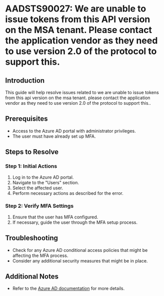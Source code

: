 
# AADSTS90027: We are unable to issue tokens from this API version on the MSA tenant. Please contact the application vendor as they need to use version 2.0 of the protocol to support this.

## Introduction
This guide will help resolve issues related to we are unable to issue tokens from this api version on the msa tenant. please contact the application vendor as they need to use version 2.0 of the protocol to support this..

## Prerequisites
- Access to the Azure AD portal with administrator privileges.
- The user must have already set up MFA.

## Steps to Resolve

### Step 1: Initial Actions
1. Log in to the Azure AD portal.
2. Navigate to the "Users" section.
3. Select the affected user.
4. Perform necessary actions as described for the error.

### Step 2: Verify MFA Settings
1. Ensure that the user has MFA configured.
2. If necessary, guide the user through the MFA setup process.

## Troubleshooting
- Check for any Azure AD conditional access policies that might be affecting the MFA process.
- Consider any additional security measures that might be in place.

## Additional Notes
- Refer to the [Azure AD documentation](https://learn.microsoft.com/en-us/azure/active-directory/) for more details.
